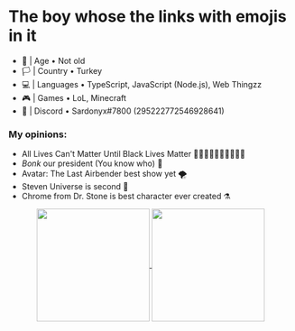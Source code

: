 # The boy whose the links with emojis in it
- 🎂 | Age • Not old
- 🏳️ | Country • Turkey
- 💻 | Languages • TypeScript, JavaScript (Node.js), Web Thingzz
- 🎮 | Games • LoL, Minecraft
- 📧 | Discord • Sardonyx#7800 (295222772546928641)

### My opinions:
- All Lives Can't Matter Until Black Lives Matter ✊🏻✊🏼✊🏽✊🏾✊🏿
- *Bonk* our president (You know who) 🔨
- Avatar: The Last Airbender best show yet 🌪
- Steven Universe is second 🌸
- Chrome from Dr. Stone is best character ever created ⚗ <br>



<p align="center"><a href="https://github.com/anuraghazra/github-readme-stats"><img align="center" height="200px" src="https://github-readme-stats.vercel.app/api?username=sardonyx78&show_icons=true&theme=default">
<img align="center" height="200px" src="https://github-readme-stats.vercel.app/api/top-langs/?username=sardonyx78&layout=compact"></a></p>

